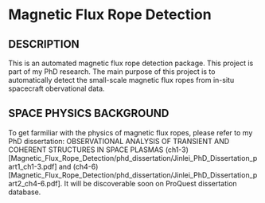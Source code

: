 # Magnetic Flux Rope Detection
## DESCRIPTION
This is an automated magnetic flux rope detection package. This project is part of my PhD research. The main purpose of this project is to automatically detect the small-scale magnetic flux ropes from in-situ spacecraft obervational data.
## SPACE PHYSICS BACKGROUND
To get farmiliar with the physics of magnetic flux ropes, please refer to my PhD dissertation: OBSERVATIONAL ANALYSIS OF TRANSIENT AND COHERENT STRUCTURES IN SPACE PLASMAS (ch1-3)[Magnetic_Flux_Rope_Detection/phd_dissertation/Jinlei_PhD_Dissertation_part1_ch1-3.pdf] and (ch4-6)[Magnetic_Flux_Rope_Detection/phd_dissertation/Jinlei_PhD_Dissertation_part2_ch4-6.pdf]. It will be discoverable soon on ProQuest dissertation database.


